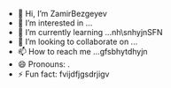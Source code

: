 - 👋 Hi, I’m ZamirBezgeyev
- 👀 I’m interested in ...
- 🌱 I’m currently learning ...nh\snhyjnSFN
- 💞️ I’m looking to collaborate on ...
- 📫 How to reach me ...gfsbhytdhyjn
- 😄 Pronouns: .
- ⚡ Fun fact: fvijdfjgsdrjigv
<!---
ZamirBezgeyev/ZamirBezgeyev is a ✨ special ✨ repository because its `README.md` (this file) appears on your GitHub profile.
You can click the Preview link to take a look at your changes.
--->
